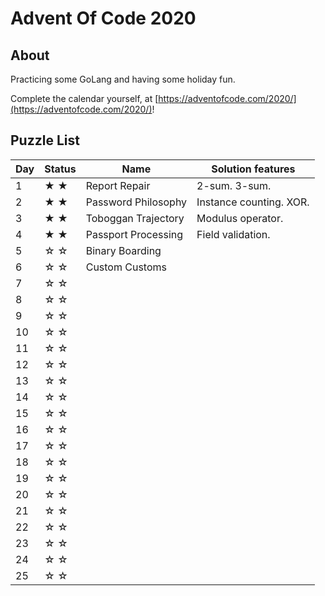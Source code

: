 # Advent Of Code 2020

## About

Practicing some GoLang and having some holiday fun.

Complete the calendar yourself, at [https://adventofcode.com/2020/](https://adventofcode.com/2020/)!

## Puzzle List

|Day   | Status  | Name                                   |Solution features |
|------|---------|----------------------------------------|------------------|
| 1    | ★ ★     | Report Repair                          | 2-sum. 3-sum.
| 2    | ★ ★     | Password Philosophy                    | Instance counting. XOR.
| 3    | ★ ★     | Toboggan Trajectory                    | Modulus operator.
| 4    | ★ ★     | Passport Processing                    | Field validation.
| 5    | ☆ ☆     | Binary Boarding
| 6    | ☆ ☆     | Custom Customs
| 7    | ☆ ☆     |
| 8    | ☆ ☆     |
| 9    | ☆ ☆     |
| 10   | ☆ ☆     |
| 11   | ☆ ☆     |
| 12   | ☆ ☆     |
| 13   | ☆ ☆     |
| 14   | ☆ ☆     |
| 15   | ☆ ☆     |
| 16   | ☆ ☆     |
| 17   | ☆ ☆     |
| 18   | ☆ ☆     |
| 19   | ☆ ☆     |
| 20   | ☆ ☆     |
| 21   | ☆ ☆     |
| 22   | ☆ ☆     |
| 23   | ☆ ☆     |
| 24   | ☆ ☆     |
| 25   | ☆ ☆     |